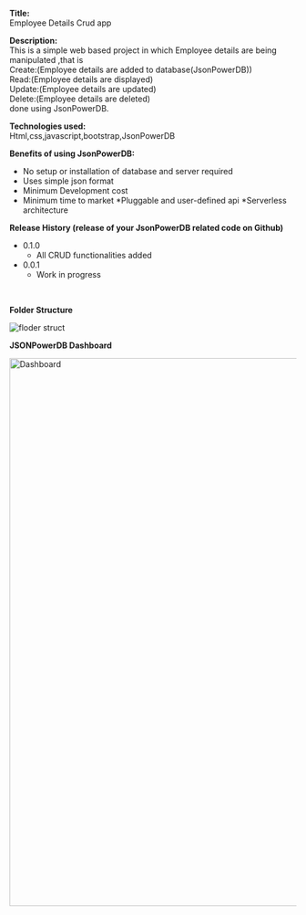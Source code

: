 **Title:** <br/>
Employee Details Crud app

**Description:**<br/>
This is a simple web based project in which Employee details are being manipulated ,that is <br/> 
Create:(Employee details are added to database(JsonPowerDB))<br/>
Read:(Employee details are displayed)<br/>
Update:(Employee details are updated)<br/>
Delete:(Employee details are deleted)<br/>
done using JsonPowerDB.

**Technologies used:**<br/>
Html,css,javascript,bootstrap,JsonPowerDB

**Benefits of using JsonPowerDB:**
  * No setup or installation of database and server required
  * Uses simple json format
  * Minimum Development cost
  * Minimum time to market
  *Pluggable and user-defined api
  *Serverless architecture

**Release History (release of your JsonPowerDB related code on Github)**   
  * 0.1.0
    * All CRUD functionalities added
  * 0.0.1
    * Work in progress
<br/>

**Folder Structure**

![floder struct](https://user-images.githubusercontent.com/78249612/146673270-76a460d8-9b19-40db-9284-f88c27a368ef.png)

**JSONPowerDB Dashboard**

<img width="960" alt="Dashboard" src="https://user-images.githubusercontent.com/78249612/146673274-dd319c93-666f-4088-9501-b548a610ab73.png">


